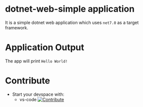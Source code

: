 # dotnet-web-simple application

It is a simple dotnet web application which uses `net7.0` as a target framework.

 
# Application Output

The app will print `Hello World!`


# Contribute
- Start your devspace with:
  - vs-code [![Contribute](https://www.eclipse.org/che/contribute.svg)](https://devspaces.apps.hub.cszevaco.com/#https://github.com/joelapatatechaude/dotnet-web-simple)

